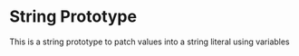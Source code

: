 # String Prototype

This is a string prototype to patch values into a string literal using variables
